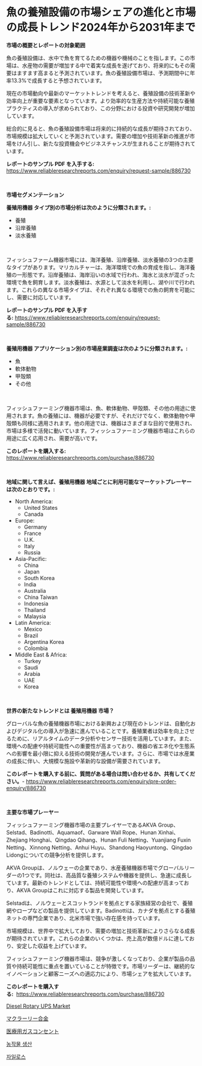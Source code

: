 <p><h1>魚の養殖設備の市場シェアの進化と市場の成長トレンド2024年から2031年まで</h1></p><p><strong>市場の概要とレポートの対象範囲</strong></p>
<p><p>魚の養殖設備は、水中で魚を育てるための機器や機械のことを指します。この市場は、水産物の需要が増加する中で着実な成長を遂げており、将来的にもその需要はますます高まると予測されています。魚の養殖設備市場は、予測期間中に年率13.3%で成長すると予想されています。</p><p>現在の市場動向や最新のマーケットトレンドを考えると、養殖設備の技術革新や効率向上が重要な要素となっています。より効率的な生産方法や持続可能な養殖プラクティスの導入が求められており、この分野における投資や研究開発が増加しています。</p><p>総合的に見ると、魚の養殖設備市場は将来的に持続的な成長が期待されており、市場規模は拡大していくと予測されています。需要の増加や技術革新の推進が市場をけん引し、新たな投資機会やビジネスチャンスが生まれることが期待されています。</p></p>
<p><strong>レポートのサンプル PDF を入手する:</strong> <a href="https://www.reliableresearchreports.com/enquiry/request-sample/886730">https://www.reliableresearchreports.com/enquiry/request-sample/886730</a></p>
<p>&nbsp;</p>
<p><strong>市場セグメンテーション</strong></p>
<p><strong>養殖用機器 タイプ別の市場分析は次のように分類されます。:</strong></p>
<p><ul><li>養殖</li><li>沿岸養殖</li><li>淡水養殖</li></ul></p>
<p>&nbsp;</p>
<p><p>フィッシュファーム機器市場には、海洋養殖、沿岸養殖、淡水養殖の3つの主要なタイプがあります。マリカルチャーは、海洋環境での魚の育成を指し、海洋養殖の一形態です。沿岸養殖は、海岸沿いの水域で行われ、海水と淡水が混ざった環境で魚を飼育します。淡水養殖は、水源として淡水を利用し、湖や川で行われます。これらの異なる市場タイプは、それぞれ異なる環境での魚の飼育を可能にし、需要に対応しています。</p></p>
<p><strong>レポートのサンプル PDF を入手する:</strong>&nbsp;<a href="https://www.reliableresearchreports.com/enquiry/request-sample/886730">https://www.reliableresearchreports.com/enquiry/request-sample/886730</a></p>
<p>&nbsp;</p>
<p><strong> 養殖用機器 アプリケーション別の市場産業調査は次のように分類されます。:</strong></p>
<p><ul><li>魚</li><li>軟体動物</li><li>甲殻類</li><li>その他</li></ul></p>
<p>&nbsp;</p>
<p><p>フィッシュファーミング機器市場は、魚、軟体動物、甲殻類、その他の用途に使用されます。魚の養殖には、機器が必要ですが、それだけでなく、軟体動物や甲殻類も同様に適用されます。他の用途では、機器はさまざまな目的で使用され、市場は多様で活発に動いています。フィッシュファーミング機器市場はこれらの用途に広く応用され、需要が高いです。</p></p>
<p><strong>このレポートを購入する:</strong>&nbsp; <a href="https://www.reliableresearchreports.com/purchase/886730">https://www.reliableresearchreports.com/purchase/886730</a></p>
<p>&nbsp;</p>
<p><strong>地域に関して言えば、養殖用機器 地域ごとに利用可能なマーケットプレーヤーは次のとおりです。:</strong></p>
<p><ul>
    <li>
        North America:
        <ul>
            <li>United States</li>
            <li>Canada</li>
        </ul>
    </li>
    <li>
        Europe:
        <ul>
            <li>Germany</li>
            <li>France</li>
            <li>U.K.</li>
            <li>Italy</li>
            <li>Russia</li>
        </ul>
    </li>
    <li>
        Asia-Pacific:
        <ul>
            <li>China</li>
            <li>Japan</li>
            <li>South Korea</li>
            <li>India</li>
            <li>Australia</li>
            <li>China Taiwan</li>
            <li>Indonesia</li>
            <li>Thailand</li>
            <li>Malaysia</li>
        </ul>
    </li>
    <li>
        Latin America:
        <ul>
            <li>Mexico</li>
            <li>Brazil</li>
            <li>Argentina Korea</li>
            <li>Colombia</li>
        </ul>
    </li>
    <li>
        Middle East & Africa:
        <ul>
            <li>Turkey</li>
            <li>Saudi</li>
            <li>Arabia</li>
            <li>UAE</li>
            <li>Korea</li>
        </ul>
    </li>
    </ul></p>
<p>&nbsp;</p>
<p><strong>世界の新たなトレンドとは 養殖用機器 市場？</strong></p>
<p><p>グローバルな魚の養殖機器市場における新興および現在のトレンドは、自動化およびデジタル化の導入が急速に進んでいることです。養殖業者は効率を向上させるために、リアルタイムのデータ分析やセンサー技術を活用しています。また、環境への配慮や持続可能性への重要性が高まっており、機器の省エネ化や生態系への影響を最小限に抑える技術の開発が進んでいます。さらに、市場では水産業の成長に伴い、大規模な施設や革新的な設備が需要されています。</p></p>
<p><strong>このレポートを購入する前に、質問がある場合は問い合わせるか、共有してください。</strong>- <a href="https://www.reliableresearchreports.com/enquiry/pre-order-enquiry/886730">https://www.reliableresearchreports.com/enquiry/pre-order-enquiry/886730</a></p>
<p>&nbsp;</p>
<p><strong>主要な市場プレーヤー</strong></p>
<p><p>フィッシュファーミング機器市場の主要プレイヤーであるAKVA Group、Selstad、Badinotti、Aquamaof、Garware Wall Rope、Hunan Xinhai、Zhejiang Honghai、Qingdao Qihang、Hunan Fuli Netting、Yuanjiang Fuxin Netting、Xinnong Netting、Anhui Huyu、Shandong Haoyuntong、Qingdao Lidongについての競争分析を提供します。</p><p>AKVA Groupは、ノルウェーの企業であり、水産養殖機器市場でグローバルリーダーの1つです。同社は、高品質な養殖システムや機器を提供し、急速に成長しています。最新のトレンドとしては、持続可能性や環境への配慮が高まっており、AKVA Groupはこれに対応する製品を開発しています。</p><p>Selstadは、ノルウェーとスコットランドを拠点とする家族経営の会社で、養殖網やロープなどの製品を提供しています。Badinottiは、カナダを拠点とする養殖ネットの専門企業であり、北米市場で強い存在感を持っています。</p><p>市場規模は、世界中で拡大しており、需要の増加と技術革新によりさらなる成長が期待されています。これらの企業のいくつかは、売上高が数億ドルに達しており、安定した収益を上げています。</p><p>フィッシュファーミング機器市場は、競争が激しくなっており、企業が製品の品質や持続可能性に重点を置いていることが特徴です。市場リーダーは、継続的なイノベーションと顧客ニーズへの適応力により、市場シェアを拡大しています。</p></p>
<p><strong>このレポートを購入する:</strong>&nbsp;&nbsp;<a href="https://www.reliableresearchreports.com/purchase/886730">https://www.reliableresearchreports.com/purchase/886730</a></p>
<p><p><a href="https://github.com/bmorecock/Market-Research-Report-List-2/blob/main/diesel-rotary-ups-market.md">Diesel Rotary UPS Market</a></p><p><a href="https://github.com/LeanneBruen2023/Market-Research-Report-List-1/blob/main/578269616096.md">マクラーリー合金</a></p><p><a href="https://medium.com/@camron674/%E5%8C%BB%E7%99%82%E3%82%AC%E3%82%B9%E3%82%A2%E3%82%A6%E3%83%88%E3%83%AC%E3%83%83%E3%83%88%E3%81%AE%E5%B8%82%E5%A0%B4%E8%A6%8F%E6%A8%A1%E3%81%A8%E5%B8%82%E5%A0%B4%E5%8B%95%E5%90%91-%E5%AE%8C%E5%85%A8%E3%81%AA%E6%A5%AD%E7%95%8C%E6%A6%82%E8%A6%81-2024%E5%B9%B4%E3%81%8B%E3%82%892031%E5%B9%B4%E3%81%BE%E3%81%A7-a7dcf1bd76bf">医療用ガスコンセント</a></p><p><a href="https://github.com/vs10l4sfg5c/Market-Research-Report-List-1/blob/main/724150814898.md">농작물 생산</a></p><p><a href="https://medium.com/@percyhagernes9778/xylose-%EC%8B%9C%EC%9E%A5-%EB%B6%84%EC%84%9D-%EA%B7%B8%EA%B2%83%EC%9D%98-cagr-%EC%8B%9C%EC%9E%A5-%EC%84%B8%EB%B6%84%ED%99%94-%EB%B0%8F-%EA%B8%80%EB%A1%9C%EB%B2%8C-%EC%82%B0%EC%97%85-%EA%B0%9C%EC%9A%94-8456131350a3">자일로스</a></p></p>